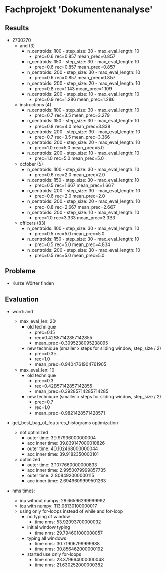 # Fachprojekt 'Dokumentenanalyse'

## Results

- 2700270
    - and (3)
        - n_centroids: 100 - step_size: 30 - max_eval_length: 10
            - prec=0.6 rec=0.857 mean_prec=0.857
        - n_centroids: 150 - step_size: 30 - max_eval_length: 10
            - prec=0.6 rec=0.857 mean_prec=0.857
        - n_centroids: 200 - step_size: 30 - max_eval_length: 10
            - prec=0.6 rec=0.857 mean_prec=0.857
        - n_centroids: 200 - step_size: 20 - max_eval_length: 10
            - prec=0.8 rec=1.143 mean_prec=1.109
        - n_centroids: 200 - step_size: 10 - max_eval_length: 10
            - prec=0.9 rec=1.286 mean_prec=1.286
    - instructions (4)
        - n_centroids: 100 - step_size: 30 - max_eval_length: 10
            - prec=0.7 rec=3.5 mean_prec=3.279
        - n_centroids: 150 - step_size: 30 - max_eval_length: 10
            - prec=0.8 rec=4.0 mean_prec=3.838
        - n_centroids: 200 - step_size: 30 - max_eval_length: 10
            - prec=0.7 rec=3.5 mean_prec=3.366
        - n_centroids: 200 - step_size: 20 - max_eval_length: 10
            - prec=1.0 rec=5.0 mean_prec=5.0
        - n_centroids: 200 - step_size: 10 - max_eval_length: 10
            - prec=1.0 rec=5.0 mean_prec=5.0
    - october (5)
        - n_centroids: 100 - step_size: 30 - max_eval_length: 10
            - prec=0.6 rec=2.0 mean_prec=2.0
        - n_centroids: 150 - step_size: 30 - max_eval_length: 10
            - prec=0.5 rec=1.667 mean_prec=1.667
        - n_centroids: 200 - step_size: 30 - max_eval_length: 10
            - prec=0.6 rec=2.0 mean_prec=2.0
        - n_centroids: 200 - step_size: 20 - max_eval_length: 10
            - prec=0.8 rec=2.667 mean_prec=2.667
        - n_centroids: 200 - step_size: 10 - max_eval_length: 10
            - prec=1.0 rec=3.333 mean_prec=3.333
    - officers (83)
        - n_centroids: 100 - step_size: 30 - max_eval_length: 10
            - prec=0.5 rec=5.0 mean_prec=5.0
        - n_centroids: 150 - step_size: 30 - max_eval_length: 10
            - prec=0.5 rec=5.0 mean_prec=4.834
        - n_centroids: 200 - step_size: 30 - max_eval_length: 10
            - prec=0.5 rec=5.0 mean_prec=5.0

## Probleme

- Kurze Wörter finden

## Evaluation

- word: and
    - max_eval_len: 20
        - old technique
            - prec=0.15
            - rec=0.42857142857142855 
            - mean_prec=0.3095238095238095
        - new technique (smaller x steps for sliding window, step_size / 2)
            - prec=0.35
            - rec=1.0
            - mean_prec=0.9404761904761905
    - max_eval_len: 10
        - old technique
            - prec=0.3
            - rec=0.42857142857142855
            - mean_prec=0.39285714285714285
        - new technique (smaller x steps for sliding window, step_size / 2)
            - prec=0.7
            - rec=1.0
            - mean_prec=0.9821428571428571

- get_best_bag_of_features_histograms optimization
    - not optimized
        - outer time: 39.97936000000004
        - acc inner time: 39.839147000010826
        - outer time: 40.102468000000044
        - acc inner time: 39.9182350000101
    - optimized
        - outer time: 3.1077660000000833
        - acc inner time: 2.9950079999857735
        - outer time: 2.808492000000115
        - acc inner time: 2.6949609999501263

- nms times:
    - iou without numpy: 28.66596299999992
    - iou with numpy: 113.08130100000017
    - using only for-loops instead of while and for-loop
        - no typing of window
            - time nms: 53.92093700000032
        - initial window typing
            - time nms: 29.794601000000057
        - typing all windows
            - time nms: 30.71906799999988
            - time nms: 30.856462000000192
        - started use only for-loops
            - time nms: 23.379664000000048
            - time nms: 21.630252000000382


